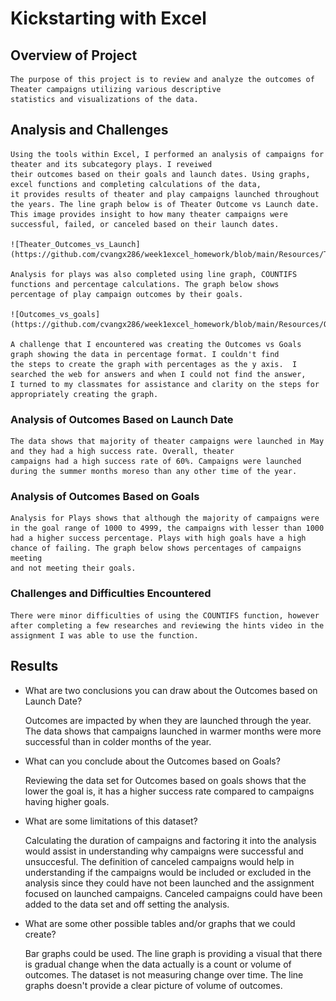 # Kickstarting with Excel

## Overview of Project
	The purpose of this project is to review and analyze the outcomes of Theater campaigns utilizing various descriptive 
	statistics and visualizations of the data.  

## Analysis and Challenges
	Using the tools within Excel, I performed an analysis of campaigns for theater and its subcategory plays. I reveiwed 
	their outcomes based on their goals and launch dates. Using graphs, excel functions and completing calculations of the data, 
	it provides results of theater and play campaigns launched throughout the years. The line graph below is of Theater Outcome vs Launch date. 
	This image provides insight to how many theater campaigns were successful, failed, or canceled based on their launch dates.  

	![Theater_Outcomes_vs_Launch](https://github.com/cvangx286/week1excel_homework/blob/main/Resources/Theater_Outcomes_vs_Launch.png) 

	Analysis for plays was also completed using line graph, COUNTIFS functions and percentage calculations. The graph below shows 
	percentage of play campaign outcomes by their goals. 

	![Outcomes_vs_goals](https://github.com/cvangx286/week1excel_homework/blob/main/Resources/Outcomes_vs_Goals.png)

	A challenge that I encountered was creating the Outcomes vs Goals graph showing the data in percentage format. I couldn't find 
	the steps to create the graph with percentages as the y axis.  I searched the web for answers and when I could not find the answer, 
	I turned to my classmates for assistance and clarity on the steps for appropriately creating the graph. 


### Analysis of Outcomes Based on Launch Date 

	The data shows that majority of theater campaigns were launched in May and they had a high success rate. Overall, theater 
	campaigns had a high success rate of 60%. Campaigns were launched during the summer months moreso than any other time of the year.     

### Analysis of Outcomes Based on Goals

	Analysis for Plays shows that although the majority of campaigns were in the goal range of 1000 to 4999, the campaigns with lesser than 1000
	had a higher success percentage. Plays with high goals have a high chance of failing. The graph below shows percentages of campaigns meeting 
	and not meeting their goals. 

### Challenges and Difficulties Encountered

	There were minor difficulties of using the COUNTIFS function, however after completing a few researches and reviewing the hints video in the assignment I was able to use the function. 
	

## Results

- What are two conclusions you can draw about the Outcomes based on Launch Date?

	Outcomes are impacted by when they are launched through the year. 
	The data shows that campaigns launched in warmer months were more successful than in colder months of the year.  
	
- What can you conclude about the Outcomes based on Goals?

	Reviewing the data set for Outcomes based on goals shows that the lower the goal is, it has a higher success rate compared to campaigns having higher goals. 
	
- What are some limitations of this dataset?

	Calculating the duration of campaigns and factoring it into the analysis would assist in understanding why campaigns were successful and unsuccesful. The definition of
	canceled campaigns would help in understanding if the campaigns would be included or excluded in the analysis since they could have not been launched and the assignment focused on launched campaigns.
	Canceled campaigns could have been added to the data set and off setting the analysis.  	

- What are some other possible tables and/or graphs that we could create?

	Bar graphs could be used. The line graph is providing a visual that there is gradual change when the data actually is 
	a count or volume of outcomes. The dataset is not measuring change over time. The line graphs doesn't provide a clear picture of volume of outcomes.  
	
